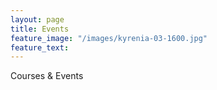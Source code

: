 ```yaml
---
layout: page
title: Events
feature_image: "/images/kyrenia-03-1600.jpg"
feature_text: 
---
```


Courses & Events
 